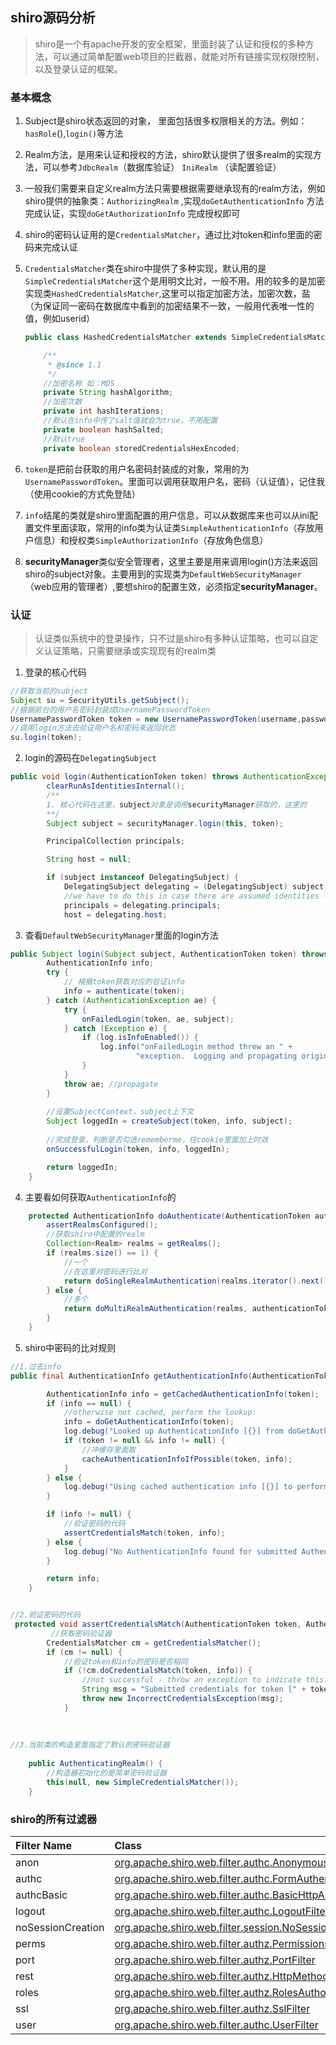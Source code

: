 

##  shiro源码分析

> shiro是一个有apache开发的安全框架，里面封装了认证和授权的多种方法，可以通过简单配置web项目的拦截器，就能对所有链接实现权限控制，以及登录认证的框架。

###  基本概念

1. Subject是shiro状态返回的对象， 里面包括很多权限相关的方法。例如：` hasRole`(),`login()`等方法

2. Realm方法，是用来认证和授权的方法，shiro默认提供了很多realm的实现方法，可以参考`JdbcRealm`（数据库验证） `IniRealm` （读配置验证）

3. 一般我们需要来自定义realm方法只需要根据需要继承现有的realm方法，例如shiro提供的抽象类：`AuthorizingRealm` ,实现`doGetAuthenticationInfo` 方法完成认证，实现`doGetAuthorizationInfo` 完成授权即可

4. shiro的密码认证用的是`CredentialsMatcher`，通过比对token和info里面的密码来完成认证

5. `CredentialsMatcher`类在shiro中提供了多种实现，默认用的是`SimpleCredentialsMatcher`这个是用明文比对，一般不用。用的较多的是加密实现类`HashedCredentialsMatcher`,这里可以指定加密方法，加密次数，盐（为保证同一密码在数据库中看到的加密结果不一致，一般用代表唯一性的值，例如userid）

   ```java
   public class HashedCredentialsMatcher extends SimpleCredentialsMatcher {
   
       /**
        * @since 1.1
        */
       //加密名称 如：MD5
       private String hashAlgorithm;
       //加密次数
       private int hashIterations;
       //默认在info中传了salt值就会为true，不用配置
       private boolean hashSalted;
       //默认true
       private boolean storedCredentialsHexEncoded;
   
   ```

6. `token`是把前台获取的用户名密码封装成的对象，常用的为`UsernamePasswordToken`。里面可以调用获取用户名，密码（认证值），记住我（使用cookie的方式免登陆）
7. `info`结尾的类就是shiro里面配置的用户信息，可以从数据库来也可以从ini配置文件里面读取，常用的info类为认证类`SimpleAuthenticationInfo`（存放用户信息）和授权类`SimpleAuthorizationInfo`（存放角色信息）
8. **securityManager**类似安全管理者，这里主要是用来调用login()方法来返回shiro的subject对象。主要用到的实现类为`DefaultWebSecurityManager`（web应用的管理者）,要想shiro的配置生效，必须指定**securityManager**。



###  认证

>  认证类似系统中的登录操作，只不过是shiro有多种认证策略，也可以自定义认证策略，只需要继承或实现现有的realm类

1. 登录的核心代码

```java
//获取当前的subject
Subject su = SecurityUtils.getSubject();
//根据前台的用户名密码封装成UsernamePasswordToken
UsernamePasswordToken token = new UsernamePasswordToken(username,password);
//调用login方法去验证用户名和密码来返回状态
su.login(token);
```

2. login的源码在`DelegatingSubject`

```java
public void login(AuthenticationToken token) throws AuthenticationException {
        clearRunAsIdentitiesInternal();
    	/**
    	1. 核心代码在这里，subject对象是调用securityManager获取的，这里的		securityManager需要在项目配置拦截器的时候指定好
    	**/
        Subject subject = securityManager.login(this, token);

        PrincipalCollection principals;

        String host = null;

        if (subject instanceof DelegatingSubject) {
            DelegatingSubject delegating = (DelegatingSubject) subject;
            //we have to do this in case there are assumed identities - we don't want to lose the 'real' principals:
            principals = delegating.principals;
            host = delegating.host;
```

3. 查看`DefaultWebSecurityManager`里面的login方法

```java
public Subject login(Subject subject, AuthenticationToken token) throws AuthenticationException {
        AuthenticationInfo info;
        try {
            // 根据token获取对应的验证info
            info = authenticate(token);
        } catch (AuthenticationException ae) {
            try {
                onFailedLogin(token, ae, subject);
            } catch (Exception e) {
                if (log.isInfoEnabled()) {
                    log.info("onFailedLogin method threw an " +
                            "exception.  Logging and propagating original AuthenticationException.", e);
                }
            }
            throw ae; //propagate
        }
		
    	//设置SubjectContext，subject上下文
        Subject loggedIn = createSubject(token, info, subject);
		
    	//完成登录，判断是否勾选rememberme，往cookie里面加上时效
        onSuccessfulLogin(token, info, loggedIn);

        return loggedIn;
    }
```

4. 主要看如何获取`AuthenticationInfo`的

```java
    protected AuthenticationInfo doAuthenticate(AuthenticationToken authenticationToken) throws AuthenticationException {
        assertRealmsConfigured();
        //获取shiro中配置的realm
        Collection<Realm> realms = getRealms();
        if (realms.size() == 1) {
            //一个
            //在这里对密码进行比对
            return doSingleRealmAuthentication(realms.iterator().next(), authenticationToken);
        } else {
            //多个
            return doMultiRealmAuthentication(realms, authenticationToken);
        }
    }
```

5. shiro中密码的比对规则

```java
//1.过去info 
public final AuthenticationInfo getAuthenticationInfo(AuthenticationToken token) throws AuthenticationException {

        AuthenticationInfo info = getCachedAuthenticationInfo(token);
        if (info == null) {
            //otherwise not cached, perform the lookup:
            info = doGetAuthenticationInfo(token);
            log.debug("Looked up AuthenticationInfo [{}] from doGetAuthenticationInfo", info);
            if (token != null && info != null) {
                //冲缓存里面取
                cacheAuthenticationInfoIfPossible(token, info);
            }
        } else {
            log.debug("Using cached authentication info [{}] to perform credentials matching.", info);
        }

        if (info != null) {
            //验证密码的代码
            assertCredentialsMatch(token, info);
        } else {
            log.debug("No AuthenticationInfo found for submitted AuthenticationToken [{}].  Returning null.", token);
        }

        return info;
    }


//2.验证密码的代码
 protected void assertCredentialsMatch(AuthenticationToken token, AuthenticationInfo info) throws AuthenticationException {
    	 //获取密码验证器
        CredentialsMatcher cm = getCredentialsMatcher();
        if (cm != null) {
            //验证token和info的密码是否相同
            if (!cm.doCredentialsMatch(token, info)) {
                //not successful - throw an exception to indicate this:
                String msg = "Submitted credentials for token [" + token + "] did not match the expected credentials.";
                throw new IncorrectCredentialsException(msg);
            }
            
            
            
//3.当前类的构造里面指定了默认的密码验证器
            
    public AuthenticatingRealm() {
        //构造器初始化的是简单密码验证器
        this(null, new SimpleCredentialsMatcher());
    }
```

### shiro的所有过滤器

| Filter Name       | Class                                                        |
| :---------------- | :----------------------------------------------------------- |
| anon              | [org.apache.shiro.web.filter.authc.AnonymousFilter](http://shiro.apache.org/static/current/apidocs/org/apache/shiro/web/filter/authc/AnonymousFilter.html) |
| authc             | [org.apache.shiro.web.filter.authc.FormAuthenticationFilter](http://shiro.apache.org/static/current/apidocs/org/apache/shiro/web/filter/authc/FormAuthenticationFilter.html) |
| authcBasic        | [org.apache.shiro.web.filter.authc.BasicHttpAuthenticationFilter](http://shiro.apache.org/static/current/apidocs/org/apache/shiro/web/filter/authc/BasicHttpAuthenticationFilter.html) |
| logout            | [org.apache.shiro.web.filter.authc.LogoutFilter](http://shiro.apache.org/static/current/apidocs/org/apache/shiro/web/filter/authc/LogoutFilter.html) |
| noSessionCreation | [org.apache.shiro.web.filter.session.NoSessionCreationFilter](http://shiro.apache.org/static/current/apidocs/org/apache/shiro/web/filter/session/NoSessionCreationFilter.html) |
| perms             | [org.apache.shiro.web.filter.authz.PermissionsAuthorizationFilter](http://shiro.apache.org/static/current/apidocs/org/apache/shiro/web/filter/authz/PermissionsAuthorizationFilter.html) |
| port              | [org.apache.shiro.web.filter.authz.PortFilter](http://shiro.apache.org/static/current/apidocs/org/apache/shiro/web/filter/authz/PortFilter.html) |
| rest              | [org.apache.shiro.web.filter.authz.HttpMethodPermissionFilter](http://shiro.apache.org/static/current/apidocs/org/apache/shiro/web/filter/authz/HttpMethodPermissionFilter.html) |
| roles             | [org.apache.shiro.web.filter.authz.RolesAuthorizationFilter](http://shiro.apache.org/static/current/apidocs/org/apache/shiro/web/filter/authz/RolesAuthorizationFilter.html) |
| ssl               | [org.apache.shiro.web.filter.authz.SslFilter](http://shiro.apache.org/static/current/apidocs/org/apache/shiro/web/filter/authz/SslFilter.html) |
| user              | [org.apache.shiro.web.filter.authc.UserFilter](http://shiro.apache.org/static/current/apidocs/org/apache/shiro/web/filter/authc/UserFilter.html) |





